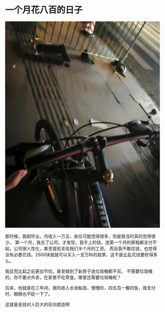 # 一个月花八百的日子

 ![](img/3883bc68-fc8b-48c9-9576-1400ce99e61d.jpg)
 
那时候，我刚毕业。月收入一万五。各位可能觉得很多，但是我当时真的觉得很少。
第一个月，我去了公司。才发现，我手上的钱，连第一个月的房租都支付不起。公司很人性化，甚至提前支给我们半个月的工资。
而且我不敢花钱，也觉得没有必要花钱。2500块我就可以买入一支万科的股票，这不是比乱花钱要好得多么。

我反而比起之前更加节俭。甚至做到了新房子连垃圾桶都不买。
不需要垃圾桶的，你不要点外卖，在家里不吃零食。哪里还需要垃圾桶呢？

后来，也就是在三年间，我的收入水涨船高，慢慢的，四五百一餐的饭，我支付时，眼睛也不眨一下了。

这就是金钱对人巨大的反向塑造啊